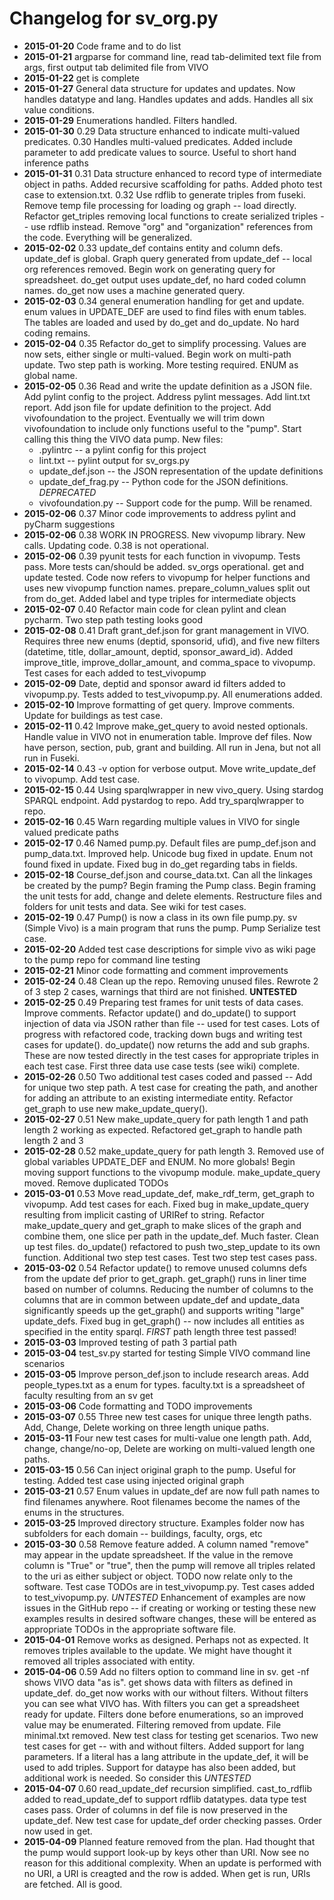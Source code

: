 # Changelog for sv_org.py

* **2015-01-20** Code frame and to do list
* **2015-01-21** argparse for command line, read tab-delimited text file from args, first output tab delimited file 
from VIVO
* **2015-01-22** get is complete
* **2015-01-27** General data structure for updates and updates.  Now handles datatype and lang.  Handles updates 
and adds. Handles all six value conditions.
* **2015-01-29** Enumerations handled.  Filters handled.
* **2015-01-30** 0.29 Data structure enhanced to indicate multi-valued predicates. 0.30 Handles multi-valued 
predicates. Added include parameter to add predicate values to source.  Useful to short hand inference paths
* **2015-01-31** 0.31 Data structure enhanced to record type of intermediate object in paths.  Added recursive scaffolding for paths.  Added photo test case to extension.txt. 0.32 Use rdflib to generate triples 
from fuseki. Remove temp file processing for loading og graph -- load directly.  Refactor get_triples removing local functions to create serialized triples -- use rdflib instead. Remove "org" and "organization" references from the code.  Everything will be generalized.
* **2015-02-02** 0.33 update_def contains entity and column defs.  update_def is global.  Graph query generated from update_def -- local org references removed. Begin work on generating query for spreadsheet.  do_get output uses update_def, no hard coded column names.  do_get now uses a machine generated query.
* **2015-02-03** 0.34 general enumeration handling for get and update.  enum values in UPDATE_DEF are used to find files with enum tables.  The tables are loaded and used by do_get and do_update.  No hard coding remains.
* **2015-02-04** 0.35 Refactor do_get to simplify processing.  Values are now sets, either single or multi-valued. Begin work on multi-path update.  Two step path is working.  More testing required.  ENUM as global name.
* **2015-02-05** 0.36 Read and write the update definition as a JSON file.  Add pylint config to the project.  Address pylint messages. Add lint.txt report.  Add json file for update definition to the project.  Add vivofoundation to the project.  Eventually we will trim down vivofoundation to include only functions useful to the "pump".  Start calling this thing the VIVO data pump.  New files:
    * .pylintrc -- a pylint config for this project
    * lint.txt -- pylint output for sv_orgs.py
    * update_def.json -- the JSON representation of the update definitions
    * update_def_frag.py -- Python code for the JSON definitions. _DEPRECATED_
    * vivofoundation.py -- Support code for the pump.  Will be renamed.
* **2015-02-06** 0.37 Minor code improvements to address pylint and pyCharm suggestions
* **2015-02-06** 0.38 WORK IN PROGRESS.  New vivopump library.  New calls.  Updating code.  0.38 is not operational.
* **2015-02-06** 0.39 pyunit tests for each function in vivopump.  Tests pass.  More tests can/should be added.  sv_orgs operational.  get and update tested.  Code now refers to vivopump for helper functions and uses new vivopump function names. prepare_column_values split out from do_get.  Added label and type triples for intermediate objects
* **2015-02-07** 0.40 Refactor main code for clean pylint and clean pycharm.  Two step path testing looks good
* **2015-02-08** 0.41 Draft grant_def.json for grant management in VIVO.  Requires three new enums (deptid, sponsorid, ufid), and five new filters (datetime, title, dollar_amount, deptid, sponsor_award_id).  Added improve_title, improve_dollar_amount, and comma_space to vivopump.  Test cases for each added to test_vivopump
* **2015-02-09** Date, deptid and sponsor award id filters added to vivopump.py.  Tests added to test_vivopump.py.  All enumerations added.
* **2015-02-10** Improve formatting of get query. Improve comments. Update for buildings as test case.
* **2015-02-11** 0.42 Improve make_get_query to avoid nested optionals.  Handle value in VIVO not in enumeration table. Improve def files.  Now have person, section, pub, grant and building.  All run in Jena, but not all run in Fuseki.
* **2015-02-14** 0.43 -v option for verbose output.  Move write_update_def to vivopump.  Add test case.
* **2015-02-15** 0.44 Using sparqlwrapper in new vivo_query.  Using stardog SPARQL endpoint.  Add pystardog to repo.  Add try_sparqlwrapper to repo.
* **2015-02-16** 0.45 Warn regarding multiple values in VIVO for single valued predicate paths
* **2015-02-17** 0.46 Named pump.py.  Default files are pump_def.json and pump_data.txt.  Improved help. Unicode bug fixed in update.  Enum not found fixed in update.  Fixed bug in do_get regarding tabs in fields.
* **2015-02-18** Course_def.json and course_data.txt.  Can all the linkages be created by the pump? Begin framing the Pump class. Begin framing the unit tests for add, change and delete elements.  Restructure files and folders for unit tests and data.  See wiki for test cases.
* **2015-02-19** 0.47 Pump() is now a class in its own file pump.py.  sv (Simple Vivo) is a main program that runs the pump. Pump Serialize test case.
* **2015-02-20** Added test case descriptions for simple vivo as wiki page to the pump repo for command line testing
* **2015-02-21** Minor code formatting and comment improvements
* **2015-02-24** 0.48 Clean up the repo.  Removing unused files. Rewrote 2 of 3 step 2 cases, warnings that third are not finished.  **UNTESTED**
* **2015-02-25** 0.49 Preparing test frames for unit tests of data cases. Improve comments. Refactor update() and do_update() to support injection of data via JSON rather than file -- used for test cases. Lots of progress with refactored code, tracking down bugs and writing test cases for update().  do_update() now returns the add and sub graphs.  These are now tested directly in the test cases for appropriate triples in each test case.  First three data use case tests (see wiki) complete.
* **2015-02-26** 0.50 Two additional test cases coded and passed -- Add for unique two step path.  A test case for creating the path, and another for adding an attribute to an existing intermediate entity.  Refactor get_graph to use new make_update_query().
* **2015-02-27** 0.51 New make_update_query for path length 1 and path length 2 working as expected. Refactored get_graph to handle path length 2 and 3
* **2015-02-28** 0.52 make_update_query for path length 3.  Removed use of global variables UPDATE_DEF and ENUM.  No more globals! Begin moving support functions to the vivopump module.  make_update_query moved. Remove duplicated TODOs
* **2015-03-01** 0.53 Move read_update_def, make_rdf_term, get_graph to vivopump.  Add test cases for each.  Fixed bug in make_update_query resulting from implicit casting of URIRef to string. Refactor make_update_query and get_graph to make slices of the graph and combine them, one slice per path in the update_def.  Much faster. Clean up test files.  do_update() refactored to push two_step_update to its own function.  Additional two step test cases.  Test two step test cases pass.
* **2015-03-02** 0.54 Refactor update() to remove unused columns defs from the update def prior to get_graph.  get_graph() runs in liner time based on number of columns.  Reducing the number of columns to the columns that are in common between update_def and update_data significantly speeds up the get_graph() and supports writing "large" update_defs.  Fixed bug in get_graph() -- now includes all entities as specified in the entity sparql.  _FIRST_ path length three test passed!
* **2015-03-03** Improved testing of path 3 partial path
* **2015-03-04** test_sv.py started for testing Simple VIVO command line scenarios
* **2015-03-05** Improve person_def.json to include research areas.  Add people_types.txt as a enum for types.  faculty.txt is a spreadsheet of faculty resulting from an sv get
* **2015-03-06** Code formatting and TODO improvements
* **2015-03-07** 0.55 Three new test cases for unique three length paths.  Add, Change, Delete working on three length unique paths.
* **2015-03-11** Four new test cases for multi-value one length path.  Add, change, change/no-op, Delete are working on multi-valued length one paths.
* **2015-03-15** 0.56 Can inject original graph to the pump.  Useful for testing.  Added test case using injected original graph
* **2015-03-21** 0.57 Enum values in update_def are now full path names to find filenames anywhere.  Root filenames become the names of the enums in the structures.
* **2015-03-25** Improved directory structure.  Examples folder now has subfolders for each domain -- buildings, faculty, orgs, etc
* **2015-03-30** 0.58 Remove feature added.  A column named "remove" may appear in the update spreadsheet.  If the value in the remove column is "True" or "true", then the pump will remove all triples related to the uri as either subject or object.  TODO now relate only to the software. Test case TODOs are in test_vivopump.py.  Test cases added to test_vivopump.py.  *UNTESTED* Enhancement of examples are now issues in the GitHub repo -- if creating or working or testing these new examples results in desired software changes, these will be entered as appropriate TODOs in the appropriate software file.
* **2015-04-01** Remove works as designed.  Perhaps not as expected.  It removes triples available to the update.  We might have thought it removed all triples associated with entity.
* **2015-04-06** 0.59 Add no filters option to command line in sv.  get -nf shows VIVO data "as is".  get shows data with filters as defined in update_def. do_get now works with our without filters.  Without filters you can see what VIVO has.  With filters you can get a spreadsheet ready for update.  Filters done before enumerations, so an improved value may be enumerated.  Filtering removed from update. File minimal.txt removed.  New test class for testing get scenarios.  Two new test cases for get -- with and without filters.  Added support for lang parameters.  If a literal has a lang attribute in the update_def, it will be used to add triples. Support for dataype has also been added, but additional work is needed.  So consider this *UNTESTED*
* **2015-04-07** 0.60 read_update_def recursion simplified.  cast_to_rdflib added to read_update_def to support rdflib datatypes.  data type test cases pass.  Order of columns in def file is now preserved in the update_def.  New test case for update_def order checking passes.  Order now used in get.
* **2015-04-09** Planned feature removed from the plan.  Had thought that the pump would support look-up by keys other than URI.  Now see no reason for this additional complexity.  When an update is performed with no URI, a URI is creagted and the row is added.  When get is run, URIs are fetched.  All is good.